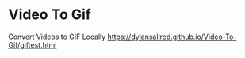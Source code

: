 # Video To Gif
 Convert Videos to GIF Locally
 https://dylansallred.github.io/Video-To-Gif/giftest.html
